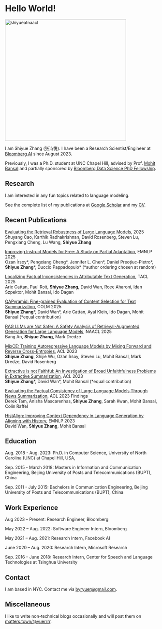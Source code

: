 # Hello World!

<img src="./img/shiyueatnaacl.jpeg" alt="shiyueatnaacl" width="400"/>

I am Shiyue Zhang (张诗悦). I have been a Research Scientist/Engineer at [Bloomberg AI](https://www.bloomberg.com/company/values/tech-at-bloomberg/artificial-intelligence-ai/) since August 2023. 

Previously, I was a Ph.D. student at UNC Chapel Hill, advised by Prof. [Mohit Bansal](https://www.cs.unc.edu/~mbansal/) and partially sponsored by [Bloomberg Data Science PhD Fellowship](https://www.bloomberg.com/company/stories/announcing-bloomberg-data-science-ph-d-fellowship-winners-2021-2022/).

## Research
I am interested in any fun topics related to language modeling. 

See the complete list of my publications at [Google Scholar](https://scholar.google.com/citations?user=co9KUGQAAAAJ&hl=en) and my <a href="files/Shiyue_Zhang_CV.pdf">CV</a>.

## Recent Publications
[Evaluating the Retrieval Robustness of Large Language Models](https://arxiv.org/pdf/2505.21870), 2025 <br> Shuyang Cao, Karthik Radhakrishnan, David Rosenberg, Steven Lu, Pengxiang Cheng, Lu Wang, **Shiyue
Zhang**

[Improving Instruct Models for Free: A Study on Partial Adaptation](https://arxiv.org/abs/2504.11626), EMNLP 2025 <br> Ozan İrsoy*, Pengxiang Cheng*, Jennifer L. Chen*, Daniel Preoţiuc-Pietro*, **Shiyue Zhang**\*, Duccio Pappadopulo* (*author ordering chosen at random)

[Localizing Factual Inconsistencies in Attributable Text Generation](https://arxiv.org/abs/2410.07473), TACL 2025 <br> Arie Cattan, Paul Roit, **Shiyue Zhang**, David Wan, Roee Aharoni, Idan Szpektor, Mohit Bansal, Ido Dagan

[QAPyramid: Fine-grained Evaluation of Content Selection for Text Summarization](https://arxiv.org/abs/2412.07096), COLM 2025 <br> **Shiyue Zhang**\*, David Wan*, Arie Cattan, Ayal Klein, Ido Dagan, Mohit Bansal (*equal contribution)

[RAG LLMs are Not Safer: A Safety Analysis of Retrieval-Augmented Generation for Large Language Models](https://arxiv.org/abs/2504.18041), NAACL 2025 <br> Bang An, **Shiyue Zhang**, Mark Dredze

[MixCE: Training Autoregressive Language Models by Mixing Forward and Reverse Cross-Entropies](https://arxiv.org/abs/2305.16958), ACL 2023 <br> **Shiyue Zhang**, Shijie Wu, Ozan İrsoy, Steven Lu, Mohit Bansal, Mark Dredze, David Rosenberg

[Extractive is not Faithful: An Investigation of Broad Unfaithfulness Problems in Extractive Summarization](https://arxiv.org/abs/2209.03549), ACL 2023 <br> **Shiyue Zhang**\*, David Wan*, Mohit Bansal (*equal contribution)

[Evaluating the Factual Consistency of Large Language Models Through News Summarization](https://arxiv.org/abs/2211.08412), ACL 2023 Findings <br> Derek Tam, Anisha Mascarenhas, **Shiyue Zhang**, Sarah Kwan, Mohit Bansal, Colin Raffel

[HistAlign: Improving Context Dependency in Language Generation by Aligning with History](https://arxiv.org/abs/2305.04782), EMNLP 2023 <br> David Wan, **Shiyue Zhang**, Mohit Bansal


## Education
Aug. 2018 - Aug. 2023: Ph.D. in Computer Science, University of North Carolina (UNC) at Chapel Hill, USA, 

Sep. 2015 - March 2018: Masters in Information and Communication Engineering, Beijing University of Posts and Telecommunications (BUPT), China

Sep. 2011 - July 2015:  Bachelors in Communication Engineering, Beijing University of Posts and Telecommunications (BUPT), China

## Work Experience
Aug 2023 – Present: Research Engineer, Bloomberg

May 2022 – Aug. 2022: Software Engineer Intern, Bloomberg

May 2021 – Aug. 2021: Research Intern, Facebook AI

June 2020 – Aug. 2020: Research Intern, Microsoft Research 

Sep. 2016 – June 2018: Research Intern, Center for Speech and Language Technologies at Tsinghua University

## Contact

I am based in NYC. Contact me via byryuer@gmail.com.

## Miscellaneous

I like to write non-technical blogs occasionally and will post them on [matters.town/@yuerrrr](https://matters.town/@yuerrrr). 